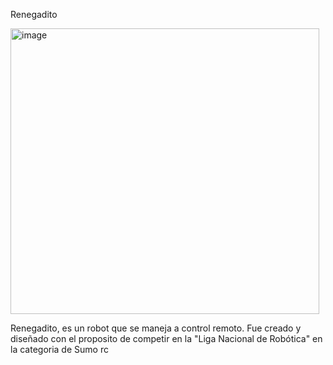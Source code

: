   Renegadito

<img width="494" height="457" alt="image" src="https://github.com/user-attachments/assets/dc446088-6ba1-44d7-a0b0-1571dd335170" />

Renegadito, es un robot que se maneja a control remoto.
Fue creado y diseñado con el proposito de competir en la "Liga Nacional de Robótica" en la categoria de Sumo rc
